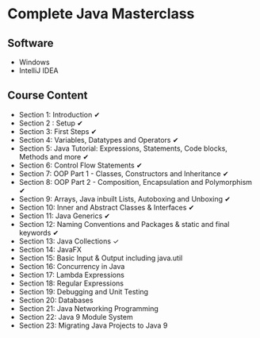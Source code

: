 # Complete Java Masterclass

## Software
* Windows
* IntelliJ IDEA

## Course Content 
* Section 1: Introduction ✔
* Section 2 : Setup ✔
* Section 3: First Steps ✔
* Section 4: Variables, Datatypes and Operators ✔
* Section 5: Java Tutorial: Expressions, Statements, Code blocks, Methods and more ✔
* Section 6: Control Flow Statements ✔
* Section 7: OOP Part 1 - Classes, Constructors and Inheritance ✔
* Section 8: OOP Part 2 - Composition, Encapsulation and Polymorphism ✔
* Section 9: Arrays, Java inbuilt Lists, Autoboxing and Unboxing ✔
* Section 10: Inner and Abstract Classes & Interfaces ✔
* Section 11: Java Generics ✔
* Section 12: Naming Conventions and Packages & static and final keywords ✔
* Section 13: Java Collections ✓
* Section 14: JavaFX 
* Section 15: Basic Input & Output including java.util 
* Section 16: Concurrency in Java 
* Section 17: Lambda Expressions 
* Section 18: Regular Expressions 
* Section 19: Debugging and Unit Testing 
* Section 20: Databases 
* Section 21: Java Networking Programming 
* Section 22: Java 9 Module System 
* Section 23: Migrating Java Projects to Java 9 


